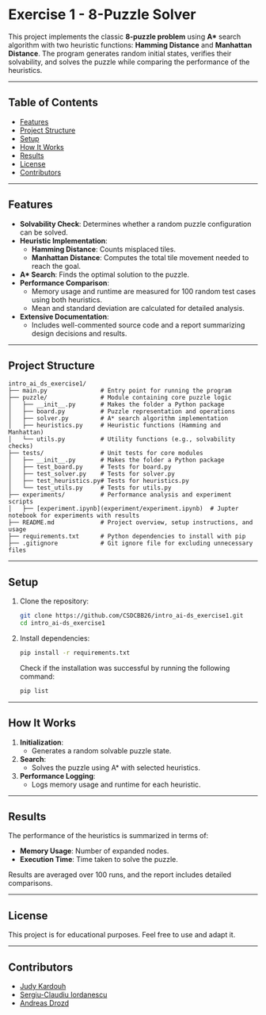 # Exercise 1 - **8-Puzzle Solver**

This project implements the classic **8-puzzle problem** using **A\*** search algorithm with two heuristic functions: **Hamming Distance** and **Manhattan Distance**. The program generates random initial states, verifies their solvability, and solves the puzzle while comparing the performance of the heuristics.

---

## **Table of Contents**

- [Features](#features)
- [Project Structure](#project-structure)
- [Setup](#setup)
- [How It Works](#how-it-works)
- [Results](#results)
- [License](#license)
- [Contributors](#contributors)

---

## **Features**

- **Solvability Check**: Determines whether a random puzzle configuration can be solved.
- **Heuristic Implementation**:
  - **Hamming Distance**: Counts misplaced tiles.
  - **Manhattan Distance**: Computes the total tile movement needed to reach the goal.
- **A\* Search**: Finds the optimal solution to the puzzle.
- **Performance Comparison**:
  - Memory usage and runtime are measured for 100 random test cases using both heuristics.
  - Mean and standard deviation are calculated for detailed analysis.
- **Extensive Documentation**:
  - Includes well-commented source code and a report summarizing design decisions and results.

---

## **Project Structure**

```plaintext
intro_ai_ds_exercise1/
├── main.py               # Entry point for running the program
├── puzzle/               # Module containing core puzzle logic
│   ├── __init__.py       # Makes the folder a Python package
│   ├── board.py          # Puzzle representation and operations
│   ├── solver.py         # A* search algorithm implementation
│   ├── heuristics.py     # Heuristic functions (Hamming and Manhattan)
│   └── utils.py          # Utility functions (e.g., solvability checks)
├── tests/                # Unit tests for core modules
│   ├── __init__.py       # Makes the folder a Python package
│   ├── test_board.py     # Tests for board.py
│   ├── test_solver.py    # Tests for solver.py
│   ├── test_heuristics.py# Tests for heuristics.py
│   └── test_utils.py     # Tests for utils.py
├── experiments/          # Performance analysis and experiment scripts
│   ├── [experiment.ipynb](experiment/experiment.ipynb)  # Jupter notebook for experiments with results
├── README.md             # Project overview, setup instructions, and usage
├── requirements.txt      # Python dependencies to install with pip
├── .gitignore            # Git ignore file for excluding unnecessary files
```

---

## **Setup**

1. Clone the repository:
   ```bash
   git clone https://github.com/CSDCBB26/intro_ai-ds_exercise1.git
   cd intro_ai-ds_exercise1
   ```

2. Install dependencies:
   ```bash
   pip install -r requirements.txt
   ```
   
    Check if the installation was successful by running the following command:
    ```bash
    pip list
    ```

---

## **How It Works**

1. **Initialization**:
   - Generates a random solvable puzzle state.
2. **Search**:
   - Solves the puzzle using A\* with selected heuristics.
3. **Performance Logging**:
   - Logs memory usage and runtime for each heuristic.

---

## **Results**

The performance of the heuristics is summarized in terms of:
- **Memory Usage**: Number of expanded nodes.
- **Execution Time**: Time taken to solve the puzzle.

Results are averaged over 100 runs, and the report includes detailed comparisons.

---

## **License**

This project is for educational purposes. Feel free to use and adapt it.

---

## **Contributors**

- [Judy Kardouh](@judyspica)
- [Sergiu-Claudiu Iordanescu](@SergiucCl)
- [Andreas Drozd](@dro42)

